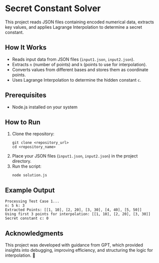 # Secret Constant Solver  

This project reads JSON files containing encoded numerical data, extracts key values, and applies Lagrange Interpolation to determine a secret constant.  

## How It Works  
- Reads input data from JSON files (`input1.json`, `input2.json`).  
- Extracts `n` (number of points) and `k` (points to use for interpolation).  
- Converts values from different bases and stores them as coordinate points.  
- Uses Lagrange Interpolation to determine the hidden constant `c`.  

## Prerequisites  
- Node.js installed on your system  

## How to Run  
1. Clone the repository:  
   ```
   git clone <repository_url>
   cd <repository_name>
   ```  
2. Place your JSON files (`input1.json`, `input2.json`) in the project directory.  
3. Run the script:  
   ```
   node solution.js
   ```  

## Example Output  
```
Processing Test Case 1...
n: 5 k: 3
Extracted Points: [[1, 10], [2, 20], [3, 30], [4, 40], [5, 50]]
Using first 3 points for interpolation: [[1, 10], [2, 20], [3, 30]]
Secret constant c: 0
```

## Acknowledgments  
This project was developed with guidance from GPT, which provided insights into debugging, improving efficiency, and structuring the logic for interpolation. 🚀  
